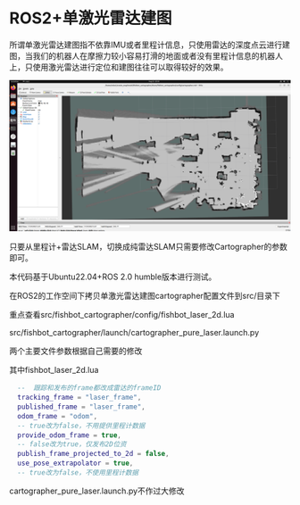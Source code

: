 # ROS2+单激光雷达建图

所谓单激光雷达建图指不依靠IMU或者里程计信息，只使用雷达的深度点云进行建图，当我们的机器人在摩擦力较小容易打滑的地面或者没有里程计信息的机器人上，只使用激光雷达进行定位和建图往往可以取得较好的效果。

![image-20240831202405218](./image-20240831202405218.png)

只要从里程计+雷达SLAM，切换成纯雷达SLAM只需要修改Cartographer的参数即可。

本代码基于Ubuntu22.04+ROS 2.0 humble版本进行测试。

在ROS2的工作空间下拷贝单激光雷达建图cartographer配置文件到src/目录下

重点查看src/fishbot_cartographer/config/fishbot_laser_2d.lua

src/fishbot_cartographer/launch/cartographer_pure_laser.launch.py

两个主要文件参数根据自己需要的修改

其中fishbot_laser_2d.lua

```lua
  --  跟踪和发布的frame都改成雷达的frameID
  tracking_frame = "laser_frame",
  published_frame = "laser_frame",
  odom_frame = "odom",
  -- true改为false，不用提供里程计数据
  provide_odom_frame = true,
  -- false改为true，仅发布2D位资
  publish_frame_projected_to_2d = false,
  use_pose_extrapolator = true,
  -- true改为false，不使用里程计数据
```

cartographer_pure_laser.launch.py不作过大修改



